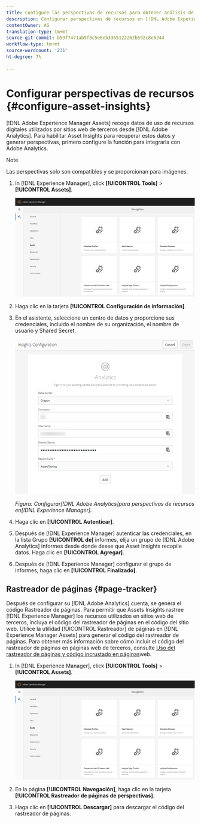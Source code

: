 ```yaml
---
title: Configure las perspectivas de recursos para obtener análisis de uso de recursos digitales.
description: Configurar perspectivas de recursos en [!DNL Adobe Experience Manager Assets].
contentOwner: AG
translation-type: tm+mt
source-git-commit: b59f7471ab9f3c5e6eb3365122262b592c8e6244
workflow-type: tm+mt
source-wordcount: '231'
ht-degree: 7%

---
```



# Configurar perspectivas de recursos {#configure-asset-insights}

[!DNL Adobe Experience Manager Assets] recoge datos de uso de recursos digitales utilizados por sitios web de terceros desde [!DNL Adobe Analytics]. Para habilitar Asset Insights para recuperar estos datos y generar perspectivas, primero configure la función para integrarla con Adobe Analytics.

>[!NOTE]
>
>Las perspectivas solo son compatibles y se proporcionan para imágenes.

1. In [!DNL Experience Manager], click **[!UICONTROL Tools]** > **[!UICONTROL Assets]**.

   ![chlimage_1-72](assets/chlimage_1-210.png)

1. Haga clic en la tarjeta **[!UICONTROL Configuración de información]**.
1. En el asistente, seleccione un centro de datos y proporcione sus credenciales, incluido el nombre de su organización, el nombre de usuario y Shared Secret.

   ![Configuración de Adobe Analytics para Assets Insights en Experience Manager](assets/insights_config2.png)

   *Figura: Configurar[!DNL Adobe Analytics]para perspectivas de recursos en[!DNL Experience Manager].*

1. Haga clic en **[!UICONTROL Autenticar]**.
1. Después de [!DNL Experience Manager] autenticar las credenciales, en la lista Grupo **[!UICONTROL de]** informes, elija un grupo de [!DNL Adobe Analytics] informes desde donde desee que Asset Insights recopile datos. Haga clic en **[!UICONTROL Agregar]**.
1. Después de [!DNL Experience Manager] configurar el grupo de informes, haga clic en **[!UICONTROL Finalizado]**.

## Rastreador de páginas {#page-tracker}

Después de configurar su [!DNL Adobe Analytics] cuenta, se genera el código Rastreador de páginas. Para permitir que Assets Insights rastree [!DNL Experience Manager] los recursos utilizados en sitios web de terceros, incluya el código del rastreador de páginas en el código del sitio web. Utilice la utilidad [!UICONTROL Rastreador] de páginas en [!DNL Experience Manager Assets] para generar el código del rastreador de páginas. Para obtener más información sobre cómo incluir el código del rastreador de páginas en páginas web de terceros, consulte [Uso del rastreador de páginas y código incrustado en páginas](/help/assets/touch-ui-using-page-tracker.md)web.

1. In [!DNL Experience Manager], click **[!UICONTROL Tools]** > **[!UICONTROL Assets]**.

   ![chlimage_1-73](assets/chlimage_1-214.png)

1. En la página **[!UICONTROL Navegación]**, haga clic en la tarjeta **[!UICONTROL Rastreador de páginas de perspectivas]**.
1. Haga clic en **[!UICONTROL Descargar]** para descargar el código del rastreador de páginas.
